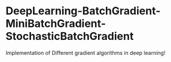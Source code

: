 # DeepLearning-BatchGradient-MiniBatchGradient-StochasticBatchGradient
Implementation of Different gradient algorithms in deep learning!
